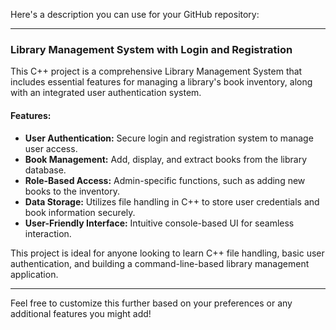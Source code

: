 Here's a description you can use for your GitHub repository:

---

### Library Management System with Login and Registration

This C++ project is a comprehensive Library Management System that includes essential features for managing a library's book inventory, along with an integrated user authentication system.

#### Features:
- **User Authentication:** Secure login and registration system to manage user access.
- **Book Management:** Add, display, and extract books from the library database.
- **Role-Based Access:** Admin-specific functions, such as adding new books to the inventory.
- **Data Storage:** Utilizes file handling in C++ to store user credentials and book information securely.
- **User-Friendly Interface:** Intuitive console-based UI for seamless interaction.

This project is ideal for anyone looking to learn C++ file handling, basic user authentication, and building a command-line-based library management application.

---

Feel free to customize this further based on your preferences or any additional features you might add!
